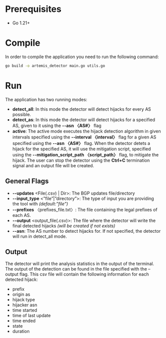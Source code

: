 # Prerequisites
- Go 1.21+

# Compile
In order to compile the application you need to run the following command:
```bash
go build -o artemis_detector main.go utils.go
```

# Run
The application has two running modes:
- **detect_all**: In this mode the detector will detect hijacks for every AS possible.
- **detect_as**: In this mode the detector will detect hijacks for a specified AS, given to it using the __--asn 〈AS#〉__ flag
- **active**: The active mode executes the hijack detection algorithm in given intervals specified using the __--interval 〈interval〉__ flag for a given AS specified using the __--asn 〈AS#〉__ flag. When the detector detets a hijack for the specified AS, it will use the mitigation script, specified using the __--mitigation_script_path 〈script_path〉__ flag, to mitigate the hijack. The user can stop the detector using the __Ctrl+C__ termination signal and an output file will be created.

## General Flags
- **--updates** \<File(.csv) | Dir\>: The BGP updates file/directory
- **--input_type** \<”file”|”directory”\>: The type of input you are providing the tool with _(default:”file”)_
- **--prefixes** 〈prefixes_file.txt〉: The file containing the legal prefixes of each AS.
- **--output** \<output_file(.csv)\>: The file where the detector will write the final detected hijacks
_(will be created if not exists)_
- **--asn**: The AS number to detect hijacks for. If not specified, the detector will run in detect_all mode.

## Output
The detector will print the analysis statistics in the output of the terminal. The output of the detection can be found in the file specified with the –output flag. This csv file will contain the
following information for each detected hijack:

- prefix
- origin as
- hijack type
- hijacker asn
- time started
- time of last update
- time ended
- state
- duration